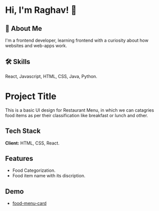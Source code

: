 
# Hi, I'm Raghav! 👋


## 🚀 About Me
I'm a frontend developer, learning frontend with a curiosity about how websites and web-apps work.


## 🛠 Skills
React, Javascript, HTML, CSS, Java, Python.


# Project Title

This is a basic UI design for Restaurant Menu, in which we can catagries food items as per their classification like breakfast or lunch and other.



## Tech Stack

**Client:** HTML, CSS, React.



## Features

- Food Categorization. 
- Food item name with its discription.


## Demo

- [food-menu-card](https://KateIronic.github.io/food-menu-card)

